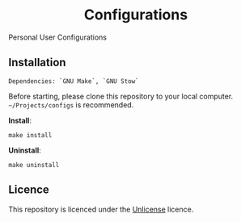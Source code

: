 <h1 align=center>Configurations</h1>

Personal User Configurations


## Installation

	Dependencies: `GNU Make`, `GNU Stow`

Before starting, please clone this repository to your
local computer. `~/Projects/configs` is recommended.

**Install**: 

	make install

**Uninstall**:

	make uninstall

## Licence

This repository is licenced under the [Unlicense](./license)
licence.
